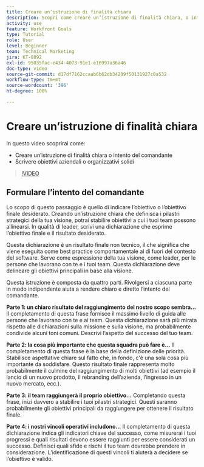 ```yaml
---
title: Creare un’istruzione di finalità chiara
description: Scopri come creare un’istruzione di finalità chiara, o intento del comandante, e come scrivere obiettivi aziendali o organizzativi solidi.
activity: use
feature: Workfront Goals
type: Tutorial
role: User
level: Beginner
team: Technical Marketing
jira: KT-8892
exl-id: 95035fac-e434-4073-91e1-e16997a36a46
doc-type: video
source-git-commit: d17df7162ccaab6b62db34209f50131927c0a532
workflow-type: tm+mt
source-wordcount: '396'
ht-degree: 100%

---
```


# Creare un’istruzione di finalità chiara

In questo video scoprirai come:

* Creare un’istruzione di finalità chiara o intento del comandante
* Scrivere obiettivi aziendali o organizzativi solidi

>[!VIDEO](https://video.tv.adobe.com/v/335186/?quality=12&learn=on&enablevpops)

<!--
Your turn graphic
-->

## Formulare l’intento del comandante

Lo scopo di questo passaggio è quello di indicare l’obiettivo o l’obiettivo finale desiderato. Creando un’istruzione chiara che definisca i pilastri strategici della tua visione, potrai stabilire obiettivi a cui i tuoi team possono allinearsi. In qualità di leader, scrivi una dichiarazione che esprime l’obiettivo finale e il risultato desiderato.

Questa dichiarazione è un risultato finale non tecnico, il che significa che viene eseguita come best practice comportamentale al di fuori del contesto del software. Serve come espressione della tua visione, come leader, per le persone che lavorano con te e i tuoi team. Questa dichiarazione deve delineare gli obiettivi principali in base alla visione.

Questa istruzione è composta da quattro parti. Rivolgersi a ciascuna parte in modo indipendente aiuta a rendere chiaro e diretto l’intento del comandante.

**Parte 1: un chiaro risultato del raggiungimento del nostro scopo sembra...**
Il completamento di questa frase fornisce il massimo livello di guida alle persone che lavorano con te e ai team. Questa dichiarazione sarà più mirata rispetto alle dichiarazioni sulla missione e sulla visione, ma probabilmente condivide alcuni toni comuni. Descrivi l’aspetto del successo del tuo team.

**Parte 2: la cosa più importante che questa squadra può fare è...**
Il completamento di questa frase è la base della definizione delle priorità. Stabilisce aspettative chiare sul fatto che, in fondo, c&#39;è una sola cosa più importante da soddisfare. Questo risultato finale rappresenta molto probabilmente il culmine del raggiungimento di molti obiettivi (ad esempio il lancio di un nuovo prodotto, il rebranding dell’azienda, l’ingresso in un nuovo mercato, ecc.).

**Parte 3: il team raggiungerà il proprio obiettivo...**
Completando questa frase, inizi davvero a stabilire i tuoi pilastri strategici. Questi saranno probabilmente gli obiettivi principali da raggiungere per ottenere il risultato finale.

**Parte 4: i nostri vincoli operativi includono...**
Il completamento di questa dichiarazione indica gli indicatori chiave del successo, come misurerai i tuoi progressi e quali risultati devono essere raggiunti per essere considerati un successo. Definisci quali sfide e rischi il tuo team dovrebbe prendere in considerazione. L’identificazione di questi vincoli ti aiuterà a decidere se l’obiettivo è valido.
